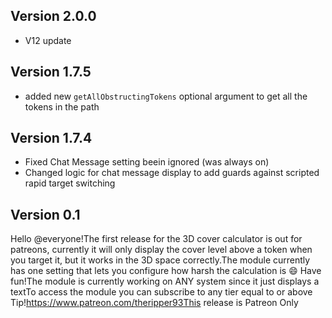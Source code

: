 ## Version 2.0.0
- V12 update

## Version 1.7.5
- added new `getAllObstructingTokens` optional argument to get all the tokens in the path

## Version 1.7.4
- Fixed Chat Message setting beein ignored (was always on)
- Changed logic for chat message display to add guards against scripted rapid target switching

## Version 0.1
Hello @everyone!The first release for the 3D cover calculator is out for patreons, currently it will only display the cover level above a token when you target it, but it works in the 3D space correctly.The module currently has one setting that lets you configure how harsh the calculation is 😄 Have fun!The module is currently working on ANY system since it just displays a textTo access the module you can subscribe to any tier equal to or above Tip!https://www.patreon.com/theripper93This release is Patreon Only

